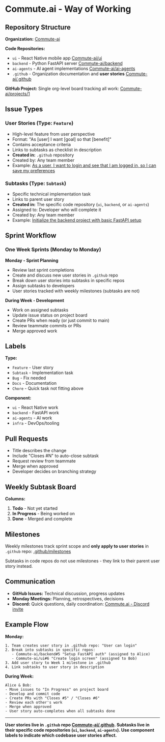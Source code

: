 # Commute.ai - Way of Working

## Repository Structure

**Organization:** [Commute-ai](https://github.com/Commute-ai)

**Code Repositories:**

- `ui` - React Native mobile app [Commute-ai/ui](https://github.com/Commute-ai/ui)
- `backend` - Python FastAPI server [Commute-ai/backend](https://github.com/Commute-ai/backend)
- `ai-agents` - AI agent implementations [Commute-ai/ai-agents](https://github.com/Commute-ai/ai-agents)
- `.github` - Organization documentation and **user stories** [Commute-ai/.github](https://github.com/Commute-ai/.github)

**GitHub Project:** Single org-level board tracking all work: [Commute-ai/projects/1](https://github.com/orgs/Commute-ai/projects/1)

## Issue Types

### User Stories (Type: `Feature`)

- High-level feature from user perspective
- Format: "As [user] I want [goal] so that [benefit]"
- Contains acceptance criteria
- Links to subtasks as checklist in description
- **Created in:** `.github` repository
- Created by: Any team member
- Example: [As a user, I want to login and see that I am logged in, so I can save my preferences](https://github.com/Commute-ai/.github/issues/5)

### Subtasks (Type: `Subtask`)

- Specific technical implementation task
- Links to parent user story
- **Created in:** The specific code repository (`ui`, `backend`, or `ai-agents`)
- Assigned to: Developer who will complete it
- Created by: Any team member
- Example: [Initialize the backend project with basic FastAPI setup](https://github.com/Commute-ai/backend/issues/1)

## Sprint Workflow

### One Week Sprints (Monday to Monday)

**Monday - Sprint Planning**

- Review last sprint completions
- Create and discuss new user stories in `.github` repo
- Break down user stories into subtasks in specific repos
- Assign subtasks to developers
- User stories tracked with weekly milestones (subtasks are not)

**During Week - Development**

- Work on assigned subtasks
- Update issue status on project board
- Create PRs when ready (or just commit to main)
- Review teammate commits or PRs
- Merge approved work

## Labels

**Type:**

- `Feature` - User story
- `Subtask` - Implementation task
- `Bug` - Fix needed
- `Docs` - Documentation
- `Chore` - Quick task not fitting above

**Component:**

- `ui` - React Native work
- `backend` - FastAPI work
- `ai-agents` - AI work
- `infra` - DevOps/tooling

## Pull Requests

- Title describes the change
- Include "Closes #N" to auto-close subtask
- Request review from teammate
- Merge when approved
- Developer decides on branching strategy

## Weekly Subtask Board

**Columns:**

1. **Todo** - Not yet started
2. **In Progress** - Being worked on
3. **Done** - Merged and complete

## Milestones

Weekly milestones track sprint scope and **only apply to user stories** in `.github` repo: [.github/milestones](https://github.com/Commute-ai/.github/milestones)

Subtasks in code repos do not use milestones - they link to their parent user story instead.

## Communication

- **GitHub Issues:** Technical discussion, progress updates
- **Monday Meetings:** Planning, retrospectives, decisions
- **Discord:** Quick questions, daily coordination: [Commute.ai - Discord invite](https://discord.gg/75WP9k3Xum)

## Example Flow

**Monday:**

```
1. Team creates user story in .github repo: "User can login"
2. Break into subtasks in specific repos:
   - Commute-ai/backend#5 "Setup FastAPI auth" (assigned to Alice)
   - Commute-ai/ui#6 "Create login screen" (assigned to Bob)
3. Add user story to Week 1 milestone in .github
4. Link subtasks to user story in description
```

**During Week:**

```
Alice & Bob:
- Move issues to "In Progress" on project board
- Develop and commit code
- Create PRs with "Closes #5" / "Closes #6"
- Review each other's work
- Merge when approved
- User story auto-completes when all subtasks done
```

---

**User stories live in `.github` repo [Commute-ai/.github](https://github.com/Commute-ai/.github). Subtasks live in their specific code repositories (`ui`, `backend`, `ai-agents`). Use component labels to indicate which codebase user stories affect.**
